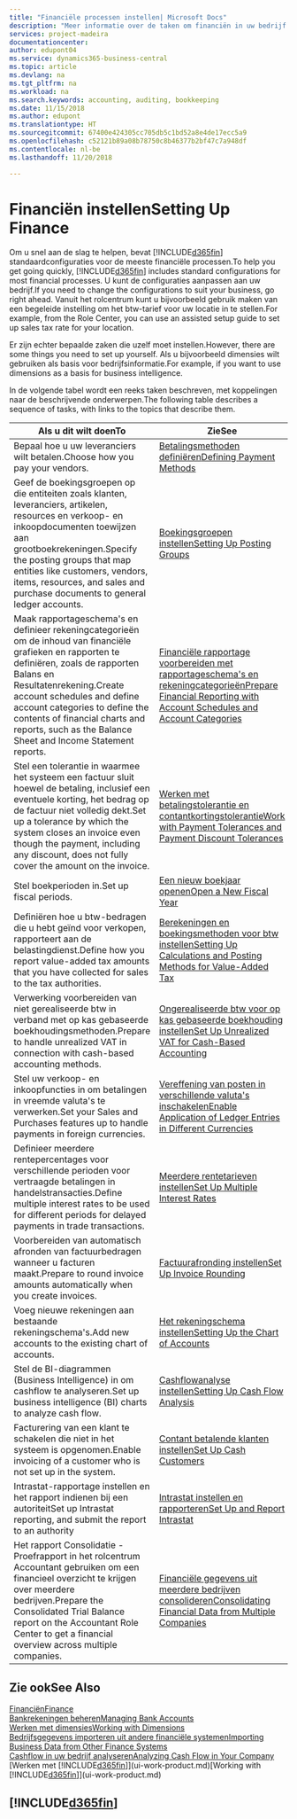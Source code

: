 ```yaml
---
title: "Financiële processen instellen| Microsoft Docs"
description: "Meer informatie over de taken om financiën in uw bedrijf in te stellen voor al uw boekhoudings-, controle- of boekingsbehoeften."
services: project-madeira
documentationcenter: 
author: edupont04
ms.service: dynamics365-business-central
ms.topic: article
ms.devlang: na
ms.tgt_pltfrm: na
ms.workload: na
ms.search.keywords: accounting, auditing, bookkeeping
ms.date: 11/15/2018
ms.author: edupont
ms.translationtype: HT
ms.sourcegitcommit: 67400e424305cc705db5c1bd52a8e4de17ecc5a9
ms.openlocfilehash: c52121b89a08b78750c8b46377b2bf47c7a948df
ms.contentlocale: nl-be
ms.lasthandoff: 11/20/2018

---
```

# <a name="setting-up-finance"></a><span data-ttu-id="9ba9d-103">Financiën instellen</span><span class="sxs-lookup"><span data-stu-id="9ba9d-103">Setting Up Finance</span></span>
<span data-ttu-id="9ba9d-104">Om u snel aan de slag te helpen, bevat [!INCLUDE[d365fin](includes/d365fin_md.md)] standaardconfiguraties voor de meeste financiële processen.</span><span class="sxs-lookup"><span data-stu-id="9ba9d-104">To help you get going quickly, [!INCLUDE[d365fin](includes/d365fin_md.md)] includes standard configurations for most financial processes.</span></span> <span data-ttu-id="9ba9d-105">U kunt de configuraties aanpassen aan uw bedrijf.</span><span class="sxs-lookup"><span data-stu-id="9ba9d-105">If you need to change the configurations to suit your business, go right ahead.</span></span> <span data-ttu-id="9ba9d-106">Vanuit het rolcentrum kunt u bijvoorbeeld gebruik maken van een begeleide instelling om het btw-tarief voor uw locatie in te stellen.</span><span class="sxs-lookup"><span data-stu-id="9ba9d-106">For example, from the Role Center, you can use an assisted setup guide to set up sales tax rate for your location.</span></span>  

<span data-ttu-id="9ba9d-107">Er zijn echter bepaalde zaken die uzelf moet instellen.</span><span class="sxs-lookup"><span data-stu-id="9ba9d-107">However, there are some things you need to set up yourself.</span></span> <span data-ttu-id="9ba9d-108">Als u bijvoorbeeld dimensies wilt gebruiken als basis voor bedrijfsinformatie.</span><span class="sxs-lookup"><span data-stu-id="9ba9d-108">For example, if you want to use dimensions as a basis for business intelligence.</span></span>  

<span data-ttu-id="9ba9d-109">In de volgende tabel wordt een reeks taken beschreven, met koppelingen naar de beschrijvende onderwerpen.</span><span class="sxs-lookup"><span data-stu-id="9ba9d-109">The following table describes a sequence of tasks, with links to the topics that describe them.</span></span>

| <span data-ttu-id="9ba9d-110">Als u dit wilt doen</span><span class="sxs-lookup"><span data-stu-id="9ba9d-110">To</span></span> | <span data-ttu-id="9ba9d-111">Zie</span><span class="sxs-lookup"><span data-stu-id="9ba9d-111">See</span></span> |
| --- | --- |
| <span data-ttu-id="9ba9d-112">Bepaal hoe u uw leveranciers wilt betalen.</span><span class="sxs-lookup"><span data-stu-id="9ba9d-112">Choose how you pay your vendors.</span></span> |[<span data-ttu-id="9ba9d-113">Betalingsmethoden definiëren</span><span class="sxs-lookup"><span data-stu-id="9ba9d-113">Defining Payment Methods</span></span>](finance-payment-methods.md) |
| <span data-ttu-id="9ba9d-114">Geef de boekingsgroepen op die entiteiten zoals klanten, leveranciers, artikelen, resources en verkoop- en inkoopdocumenten toewijzen aan grootboekrekeningen.</span><span class="sxs-lookup"><span data-stu-id="9ba9d-114">Specify the posting groups that map entities like customers, vendors, items, resources, and sales and purchase documents to general ledger accounts.</span></span> |[<span data-ttu-id="9ba9d-115">Boekingsgroepen instellen</span><span class="sxs-lookup"><span data-stu-id="9ba9d-115">Setting Up Posting Groups</span></span>](finance-posting-groups.md)|
|<span data-ttu-id="9ba9d-116">Maak rapportageschema's en definieer rekeningcategorieën om de inhoud van financiële grafieken en rapporten te definiëren, zoals de rapporten Balans en Resultatenrekening.</span><span class="sxs-lookup"><span data-stu-id="9ba9d-116">Create account schedules and define account categories to define the contents of financial charts and reports, such as the Balance Sheet and Income Statement reports.</span></span>|[<span data-ttu-id="9ba9d-117">Financiële rapportage voorbereiden met rapportageschema's en rekeningcategorieën</span><span class="sxs-lookup"><span data-stu-id="9ba9d-117">Prepare Financial Reporting with Account Schedules and Account Categories</span></span>](bi-how-work-account-schedule.md)|
|<span data-ttu-id="9ba9d-118">Stel een tolerantie in waarmee het systeem een factuur sluit hoewel de betaling, inclusief een eventuele korting, het bedrag op de factuur niet volledig dekt.</span><span class="sxs-lookup"><span data-stu-id="9ba9d-118">Set up a tolerance by which the system closes an invoice even though the payment, including any discount, does not fully cover the amount on the invoice.</span></span>|[<span data-ttu-id="9ba9d-119">Werken met betalingstolerantie en contantkortingstolerantie</span><span class="sxs-lookup"><span data-stu-id="9ba9d-119">Work with Payment Tolerances and Payment Discount Tolerances</span></span>](finance-payment-tolerance-and-payment-discount-tolerance.md)|
| <span data-ttu-id="9ba9d-120">Stel boekperioden in.</span><span class="sxs-lookup"><span data-stu-id="9ba9d-120">Set up fiscal periods.</span></span> |[<span data-ttu-id="9ba9d-121">Een nieuw boekjaar openen</span><span class="sxs-lookup"><span data-stu-id="9ba9d-121">Open a New Fiscal Year</span></span>](finance-how-open-new-fiscal-year.md) |
| <span data-ttu-id="9ba9d-122">Definiëren hoe u btw-bedragen die u hebt geïnd voor verkopen, rapporteert aan de belastingdienst.</span><span class="sxs-lookup"><span data-stu-id="9ba9d-122">Define how you report value-added tax amounts that you have collected for sales to the tax authorities.</span></span> |[<span data-ttu-id="9ba9d-123">Berekeningen en boekingsmethoden voor btw instellen</span><span class="sxs-lookup"><span data-stu-id="9ba9d-123">Setting Up Calculations and Posting Methods for Value-Added Tax</span></span>](finance-setup-vat.md)|
|<span data-ttu-id="9ba9d-124">Verwerking voorbereiden van niet gerealiseerde btw in verband met op kas gebaseerde boekhoudingsmethoden.</span><span class="sxs-lookup"><span data-stu-id="9ba9d-124">Prepare to handle unrealized VAT in connection with cash-based accounting methods.</span></span>|[<span data-ttu-id="9ba9d-125">Ongerealiseerde btw voor op kas gebaseerde boekhouding instellen</span><span class="sxs-lookup"><span data-stu-id="9ba9d-125">Set Up Unrealized VAT for Cash-Based Accounting</span></span>](finance-setup-unrealized-vat.md)|
| <span data-ttu-id="9ba9d-126">Stel uw verkoop- en inkoopfuncties in om betalingen in vreemde valuta's te verwerken.</span><span class="sxs-lookup"><span data-stu-id="9ba9d-126">Set your Sales and Purchases features up to handle payments in foreign currencies.</span></span>|[<span data-ttu-id="9ba9d-127">Vereffening van posten in verschillende valuta's inschakelen</span><span class="sxs-lookup"><span data-stu-id="9ba9d-127">Enable Application of Ledger Entries in Different Currencies</span></span>](finance-how-enable-application-ledger-entries-different-currencies.md)
|<span data-ttu-id="9ba9d-128">Definieer meerdere rentepercentages voor verschillende perioden voor vertraagde betalingen in handelstransacties.</span><span class="sxs-lookup"><span data-stu-id="9ba9d-128">Define multiple interest rates to be used for different periods for delayed payments in trade transactions.</span></span>|[<span data-ttu-id="9ba9d-129">Meerdere rentetarieven instellen</span><span class="sxs-lookup"><span data-stu-id="9ba9d-129">Set Up Multiple Interest Rates</span></span>](finance-how-to-set-up-multiple-interest-rates.md)|
|<span data-ttu-id="9ba9d-130">Voorbereiden van automatisch afronden van factuurbedragen wanneer u facturen maakt.</span><span class="sxs-lookup"><span data-stu-id="9ba9d-130">Prepare to round invoice amounts automatically when you create invoices.</span></span>|[<span data-ttu-id="9ba9d-131">Factuurafronding instellen</span><span class="sxs-lookup"><span data-stu-id="9ba9d-131">Set Up Invoice Rounding</span></span>](finance-set-up-invoice-rounding.md)|
| <span data-ttu-id="9ba9d-132">Voeg nieuwe rekeningen aan bestaande rekeningschema's.</span><span class="sxs-lookup"><span data-stu-id="9ba9d-132">Add new accounts to the existing chart of accounts.</span></span> |[<span data-ttu-id="9ba9d-133">Het rekeningschema instellen</span><span class="sxs-lookup"><span data-stu-id="9ba9d-133">Setting Up the Chart of Accounts</span></span>](finance-setup-chart-accounts.md) |
| <span data-ttu-id="9ba9d-134">Stel de BI-diagrammen (Business Intelligence) in om cashflow te analyseren.</span><span class="sxs-lookup"><span data-stu-id="9ba9d-134">Set up business intelligence (BI) charts to analyze cash flow.</span></span> |[<span data-ttu-id="9ba9d-135">Cashflowanalyse instellen</span><span class="sxs-lookup"><span data-stu-id="9ba9d-135">Setting Up Cash Flow Analysis</span></span>](finance-setup-cash-flow-analyses.md) |
|<span data-ttu-id="9ba9d-136">Facturering van een klant te schakelen die niet in het systeem is opgenomen.</span><span class="sxs-lookup"><span data-stu-id="9ba9d-136">Enable invoicing of a customer who is not set up in the system.</span></span>|[<span data-ttu-id="9ba9d-137">Contant betalende klanten instellen</span><span class="sxs-lookup"><span data-stu-id="9ba9d-137">Set Up Cash Customers</span></span>](finance-how-to-set-up-cash-customers.md)|
| <span data-ttu-id="9ba9d-138">Intrastat-rapportage instellen en het rapport indienen bij een autoriteit</span><span class="sxs-lookup"><span data-stu-id="9ba9d-138">Set up Intrastat reporting, and submit the report to an authority</span></span> | [<span data-ttu-id="9ba9d-139">Intrastat instellen en rapporteren</span><span class="sxs-lookup"><span data-stu-id="9ba9d-139">Set Up and Report Intrastat</span></span>](finance-how-setup-report-intrastat.md)|
|<span data-ttu-id="9ba9d-140">Het rapport Consolidatie - Proefrapport in het rolcentrum Accountant gebruiken om een financieel overzicht te krijgen over meerdere bedrijven.</span><span class="sxs-lookup"><span data-stu-id="9ba9d-140">Prepare the Consolidated Trial Balance report on the Accountant Role Center to get a financial overview across multiple companies.</span></span>|[<span data-ttu-id="9ba9d-141">Financiële gegevens uit meerdere bedrijven consolideren</span><span class="sxs-lookup"><span data-stu-id="9ba9d-141">Consolidating Financial Data from Multiple Companies</span></span>](finance-consolidated-company-reporting.md)|

## <a name="see-also"></a><span data-ttu-id="9ba9d-142">Zie ook</span><span class="sxs-lookup"><span data-stu-id="9ba9d-142">See Also</span></span>
[<span data-ttu-id="9ba9d-143">Financiën</span><span class="sxs-lookup"><span data-stu-id="9ba9d-143">Finance</span></span>](finance.md)  
[<span data-ttu-id="9ba9d-144">Bankrekeningen beheren</span><span class="sxs-lookup"><span data-stu-id="9ba9d-144">Managing Bank Accounts</span></span>](bank-manage-bank-accounts.md)  
[<span data-ttu-id="9ba9d-145">Werken met dimensies</span><span class="sxs-lookup"><span data-stu-id="9ba9d-145">Working with Dimensions</span></span>](finance-dimensions.md)  
[<span data-ttu-id="9ba9d-146">Bedrijfsgegevens importeren uit andere financiële systemen</span><span class="sxs-lookup"><span data-stu-id="9ba9d-146">Importing Business Data from Other Finance Systems</span></span>](across-import-data-configuration-packages.md)  
[<span data-ttu-id="9ba9d-147">Cashflow in uw bedrijf analyseren</span><span class="sxs-lookup"><span data-stu-id="9ba9d-147">Analyzing Cash Flow in Your Company</span></span>](finance-analyze-cash-flow.md)  
<span data-ttu-id="9ba9d-148">[Werken met [!INCLUDE[d365fin](includes/d365fin_md.md)]](ui-work-product.md)</span><span class="sxs-lookup"><span data-stu-id="9ba9d-148">[Working with [!INCLUDE[d365fin](includes/d365fin_md.md)]](ui-work-product.md)</span></span>  

## [!INCLUDE[d365fin](includes/free_trial_md.md)]  

